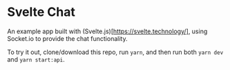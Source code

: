 # Svelte Chat

An example app built with (Svelte.js)[https://svelte.technology/], using Socket.io to provide the chat functionality.

To try it out, clone/download this repo, run `yarn`, and then run both `yarn dev` and `yarn start:api`.